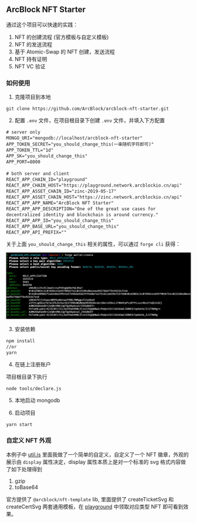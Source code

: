 ## ArcBlock NFT Starter

通过这个项目可以快速的实践：

1. NFT 的创建流程 (官方模板与自定义模板)
2. NFT 的发送流程
3. 基于 Atomic-Swap 的 NFT 创建，发送流程
4. NFT 持有证明
5. NFT VC 验证

### 如何使用

1. 克隆项目到本地

```
git clone https://github.com/ArcBlock/arcblock-nft-starter.git
```

2. 配置 `.env` 文件，在项目根目录下创建 `.env` 文件，并填入下方配置

```
# server only
MONGO_URI="mongodb://localhost/arcblock-nft-starter"
APP_TOKEN_SECRET="you_should_change_this(一串随机字符即可)"
APP_TOKEN_TTL="1d"
APP_SK="you_should_change_this"
APP_PORT=8000

# both server and client
REACT_APP_CHAIN_ID="playground"
REACT_APP_CHAIN_HOST="https://playground.network.arcblockio.cn/api"
REACT_APP_ASSET_CHAIN_ID="zinc-2019-05-17"
REACT_APP_ASSET_CHAIN_HOST="https://zinc.network.arcblockio.cn/api"
REACT_APP_APP_NAME="ArcBlock NFT Starter"
REACT_APP_APP_DESCRIPTION="One of the great use cases for decentralized identity and blockchain is around currency."
REACT_APP_APP_ID="you_should_change_this"
REACT_APP_BASE_URL="you_should_change_this"
REACT_APP_API_PREFIX=""
```

关于上面 `you_should_change_this` 相关的属性，可以通过 `forge cli` 获得：

![](./doc/create_app_did.png)

3. 安装依赖

```
npm install
//or
yarn
```

4. 在链上注册账户

项目根目录下执行

```
node tools/declare.js
```

5. 本地启动 mongodb

6. 启动项目

```
yarn start
```

### 自定义 NFT 外观

本例子中 [util.js](https://github.com/ArcBlock/arcblock-nft-starter/blob/master/api/libs/util.js#L119) 里面我做了一个简单的自定义，自定义了一个 NFT 徽章，外观的展示由 `display` 属性决定，display 属性本质上是对一个标准的 svg 格式内容做了如下处理得到

1. gzip
2. toBase64

官方提供了 `@arcblock/nft-template` lib, 里面提供了 createTicketSvg 和
createCertSvg 两套通用模板，在 [playground](https://playground.wallet.arcblockio.cn/full) 中领取对应类型 NFT 即可看到效果。
